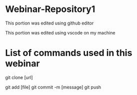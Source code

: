 # Webinar-Repository1

This portion was edited using github editor

This portion was edited using vscode on my machine


# List of commands used in this webinar

git clone [url]

git add [file]
git commit -m [message]
git push
